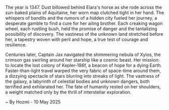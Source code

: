 
The year is 1347.  Dust billowed behind Elara's horse as she rode across the sun-baked plains of Aquitaine, her worn map clutched tight in her hand.  The whispers of bandits and the rumors of a hidden city fueled her journey, a desperate gamble to find a cure for her ailing brother. Each creaking wagon wheel, each rustling bush, held the promise of danger and the tantalizing possibility of discovery. The vastness of the unknown land stretched before her, a tapestry woven with peril and hope, a true test of courage and resilience.

Centuries later, Captain Jax navigated the shimmering nebula of Xylos, the crimson gas swirling around her starship like a cosmic beast. Her mission: to locate the lost colony of Kepler-186f, a beacon of hope for a dying Earth.  Faster-than-light travel warped the very fabric of space-time around them, a dizzying spectacle of stars blurring into streaks of light.  The vastness of the galaxy, a labyrinth of celestial bodies and unknown dangers, both terrified and exhilarated her.  The fate of humanity rested on her shoulders, a weight matched only by the thrill of interstellar exploration.

~ By Hozmi - 10 May 2025

